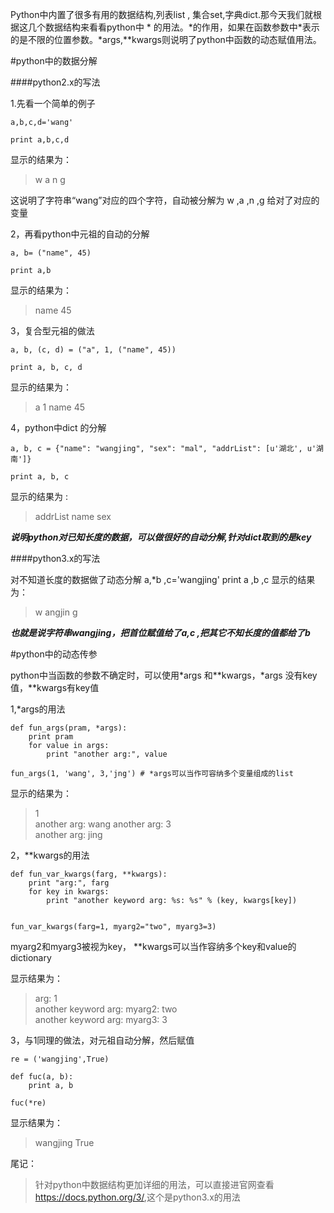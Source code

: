   Python中内置了很多有用的数据结构,列表list , 集合set,字典dict.那今天我们就根据这几个数据结构来看看python中 \* 的用法。\*的作用，如果在函数参数中\*表示的是不限的位置参数。*args,\*\*kwargs则说明了python中函数的动态赋值用法。

#python中的数据分解

####python2.x的写法

1.先看一个简单的例子

	a,b,c,d='wang'

	print a,b,c,d

显示的结果为：
>w a n g

  这说明了字符串“wang”对应的四个字符，自动被分解为 w ,a ,n ,g 给对了对应的变量


2，再看python中元祖的自动的分解

	a, b= ("name", 45)

	print a,b

显示的结果为：
>name 45

3，复合型元祖的做法

	a, b, (c, d) = ("a", 1, ("name", 45))

	print a, b, c, d
显示的结果为：
> a 1 name 45

4，python中dict 的分解

	a, b, c = {"name": "wangjing", "sex": "mal", "addrList": [u'湖北', u'湖南']}

	print a, b, c
显示的结果为 : 
>addrList name sex


_**说明python对已知长度的数据，可以做很好的自动分解,针对dict取到的是key**_

####python3.x的写法

对不知道长度的数据做了动态分解
	a,*b ,c='wangjing'
	print a ,b ,c
显示的结果为：
>w angjin g 


_**也就是说字符串wangjing，把首位赋值给了a,c ,把其它不知长度的值都给了b**_

#python中的动态传参

python中当函数的参数不确定时，可以使用*args 和**kwargs，*args 没有key值，**kwargs有key值

1,*args的用法

	def fun_args(pram, *args):  
    	print pram  
    	for value in args:  
        	print "another arg:", value  
  
	fun_args(1, 'wang', 3,'jng') # *args可以当作可容纳多个变量组成的list
显示的结果为：
>1  
>another arg: wang
>another arg: 3  
>another arg: jing

2，**kwargs的用法

	def fun_var_kwargs(farg, **kwargs):  
	    print "arg:", farg  
	    for key in kwargs:  
	        print "another keyword arg: %s: %s" % (key, kwargs[key])  
  
  
	fun_var_kwargs(farg=1, myarg2="two", myarg3=3)

myarg2和myarg3被视为key， **kwargs可以当作容纳多个key和value的dictionary  

显示结果为：
>arg: 1  
>another keyword arg: myarg2: two  
>another keyword arg: myarg3: 3 

3，与1同理的做法，对元祖自动分解，然后赋值

	re = ('wangjing',True)

	def fuc(a, b):
	    print a, b
	
	fuc(*re)
显示结果为：
>wangjing True

尾记：

>针对python中数据结构更加详细的用法，可以直接进官网查看<https://docs.python.org/3/>,这个是python3.x的用法
